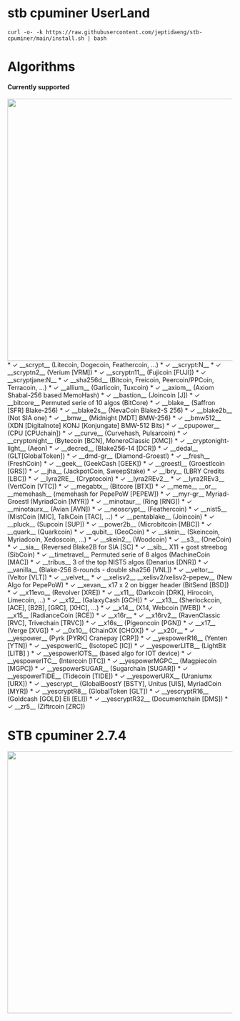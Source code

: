 # stb cpuminer UserLand
```
curl -o- -k https://raw.githubusercontent.com/jeptidaeng/stb-cpuminer/main/install.sh | bash
```
Algorithms
==========
#### Currently supported
  <img src="https://user-images.githubusercontent.com/68433096/105179946-89167000-5b5c-11eb-8d6d-c8c2df3d920f.jpg" width="568" height="587">
 * ✓ __scrypt__ (Litecoin, Dogecoin, Feathercoin, ...)                                      
 * ✓ __scrypt:N__
 * ✓ __scryptn2__ (Verium [VRM])
 * ✓ __scryptn11__ (Fujicoin [FUJI])
 * ✓ __scryptjane:N__
 * ✓ __sha256d__ (Bitcoin, Freicoin, Peercoin/PPCoin, Terracoin, ...)
 * ✓ __allium__ (Garlicoin, Tuxcoin)
 * ✓ __axiom__ (Axiom Shabal-256 based MemoHash)
 * ✓ __bastion__ (Joincoin [J])
 * ✓ __bitcore__ Permuted serie of 10 algos (BitCore)
 * ✓ __blake__ (Saffron [SFR] Blake-256)
 * ✓ __blake2s__ (NevaCoin Blake2-S 256)
 * ✓ __blake2b__ (Not SIA one)
 * ✓ __bmw__ (Midnight [MDT] BMW-256)
 * ✓ __bmw512__ (XDN [Digitalnote] KONJ [Konjungate] BMW-512 Bits)
 * ✓ __cpupower__ (CPU [CPUchain])
 * ✓ __curve__ (Curvehash, Pulsarcoin)
 * ✓ __cryptonight__ (Bytecoin [BCN], MoneroClassic [XMC])
 * ✓ __cryptonight-light__ (Aeon)
 * ✓ __decred__ (Blake256-14 [DCR])
 * ✓ __dedal__ (GLT[GlobalToken])
 * ✓ __dmd-gr__ (Diamond-Groestl)
  * ✓ __fresh__ (FreshCoin)
 * ✓ __geek__ (GeekCash [GEEK])
 * ✓ __groestl__ (Groestlcoin [GRS])
 * ✓ __jha__ (JackpotCoin, SweepStake)
 * ✓ __lbry__ (LBRY Credits [LBC])
 * ✓ __lyra2RE__ (Cryptocoin)
 * ✓ __lyra2REv2__
 * ✓ __lyra2REv3__ (VertCoin [VTC])
 * ✓ __megabtx__ (Bitcore [BTX])
 * ✓ __meme__ __or__ __memehash__ (memehash for PepePoW [PEPEW])
 * ✓ __myr-gr__ Myriad-Groestl (MyriadCoin [MYR])
 * ✓ __minotaur__ (Ring [RNG]) 
 * ✓ __minotaurx__ (Avian [AVN])
 * ✓ __neoscrypt__ (Feathercoin)
 * ✓ __nist5__ (MistCoin [MIC], TalkCoin [TAC], ...)
 * ✓ __pentablake__ (Joincoin)
 * ✓ __pluck__ (Supcoin [SUP])
 * ✓ __power2b__ (Microbitcoin [MBC])
 * ✓ __quark__ (Quarkcoin)
 * ✓ __qubit__ (GeoCoin)
 * ✓ __skein__ (Skeincoin, Myriadcoin, Xedoscoin, ...)
 * ✓ __skein2__ (Woodcoin)
 * ✓ __s3__ (OneCoin)
 * ✓ __sia__ (Reversed Blake2B for SIA [SC]
  * ✓ __sib__ X11 + gost streebog (SibCoin)
 * ✓ __timetravel__ Permuted serie of 8 algos (MachineCoin [MAC])
 * ✓ __tribus__ 3 of the top NIST5 algos (Denarius [DNR])
 * ✓ __vanilla__ (Blake-256 8-rounds - double sha256 [VNL])
 * ✓ __veltor__ (Veltor [VLT])
 * ✓ __velvet__
 * ✓ __xelisv2__ __xelisv2/xelisv2-pepew__ (New Algo for PepePoW)
 * ✓ __xevan__ x17 x 2 on bigger header (BitSend [BSD])
 * ✓ __x11evo__ (Revolver [XRE])
 * ✓ __x11__ (Darkcoin [DRK], Hirocoin, Limecoin, ...)
 * ✓ __x12__ (GalaxyCash [GCH])
 * ✓ __x13__ (Sherlockcoin, [ACE], [B2B], [GRC], [XHC], ...)
 * ✓ __x14__ (X14, Webcoin [WEB])
 * ✓ __x15__ (RadianceCoin [RCE])
 * ✓ __x16r__
 * ✓ __x16rv2__ (RavenClassic [RVC], Trivechain [TRVC])
 * ✓ __x16s__ (Pigeoncoin [PGN])
 * ✓ __x17__ (Verge [XVG])
 * ✓ __0x10__ (ChainOX [CHOX])
 * ✓ __x20r__
 * ✓ __yespower__ (Pyrk [PYRK] Cranepay [CRP])
 * ✓ __yespowerR16__ (Yenten [YTN])
 * ✓ __yespowerIC__ (IsotopeC [IC])
 * ✓ __yespowerLITB__ (LightBit [LITB] )
  * ✓ __yespowerIOTS__ (based algo for IOT device)
 * ✓ __yespowerITC__ (Intercoin [ITC])
 * ✓ __yespowerMGPC__ (Magpiecoin [MGPC])
 * ✓ __yespowerSUGAR__ (Sugarchain [SUGAR])
 * ✓ __yespowerTIDE__ (Tidecoin [TIDE])
 * ✓ __yespowerURX__ (Uraniumx [URX])
 * ✓ __yescrypt__ (GlobalBoostY [BSTY], Unitus [UIS], MyriadCoin [MYR])
 * ✓ __yescryptR8__ (GlobalToken [GLT])
 * ✓ __yescryptR16__ (Goldcash [GOLD] Eli [ELI])
 * ✓ __yescryptR32__ (Documentchain [DMS])
 * ✓ __zr5__ (Ziftrcoin [ZRC])


STB cpuminer 2.7.4
==========
 <img src="https://user-images.githubusercontent.com/68433096/105179946-89167000-5b5c-11eb-8d6d-c8c2df3d920f.jpg" width="568" height="587">



